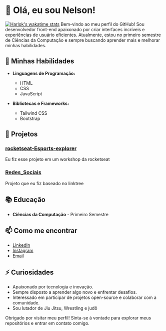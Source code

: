 # 👋 Olá, eu sou Nelson!
[![Harlok's wakatime stats](https://github-readme-stats.vercel.app/api/wakatime?username=nelsolaa&layout=compact)](https://github.com/anuraghazra/github-readme-stats)
Bem-vindo ao meu perfil do GitHub! Sou desenvolvedor front-end apaixonado por criar interfaces incríveis e experiências de usuário eficientes. Atualmente, estou no primeiro semestre de Ciências da Computação e sempre buscando aprender mais e melhorar minhas habilidades.

## 🚀 Minhas Habilidades

- **Linguagens de Programação:**
  - HTML
  - CSS
  - JavaScript

- **Bibliotecas e Frameworks:**
  - Tailwind CSS
  - Bootstrap

## 💼 Projetos

### [rocketseat-Esports-explorer](https://nelsolaa.github.io/rocketseat-Esports-explorer/)
Eu fiz esse projeto em um workshop da rocketseat

### [Redes_Sociais](https://nelsolaa.github.io/Redes_Sociais/)
Projeto que eu fiz baseado no linktree

## 📚 Educação

- **Ciências da Computação** - Primeiro Semestre

## 📫 Como me encontrar

- [LinkedIn](https://www.linkedin.com/in/nelson-prado-8473bb2b1/)
- [Instagram](https://www.instagram.com/nelson.bpn/)
- [Email](nelsonpradoneto@hotmail.com)

## ⚡ Curiosidades

- Apaixonado por tecnologia e inovação.
- Sempre disposto a aprender algo novo e enfrentar desafios.
- Interessado em participar de projetos open-source e colaborar com a comunidade.
- Sou lutador de Jiu Jitsu, Wrestling e judô 

Obrigado por visitar meu perfil! Sinta-se à vontade para explorar meus repositórios e entrar em contato comigo.
